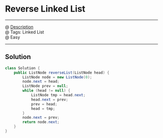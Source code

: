 #  Reverse Linked List
------------------
@ [Description](https://leetcode.com/problems/reverse-linked-list/)  
@ Tags: Linked List   
@ Easy

------------------
## Solution
```java
class Solution {
    public ListNode reverseList(ListNode head) {
        ListNode node = new ListNode(0);
        node.next = head;
        ListNode prev = null;
        while (head != null) {
            ListNode tmp = head.next;
            head.next = prev;
            prev = head;
            head = tmp;
        }
        node.next = prev;
        return node.next;
    }
}
```
